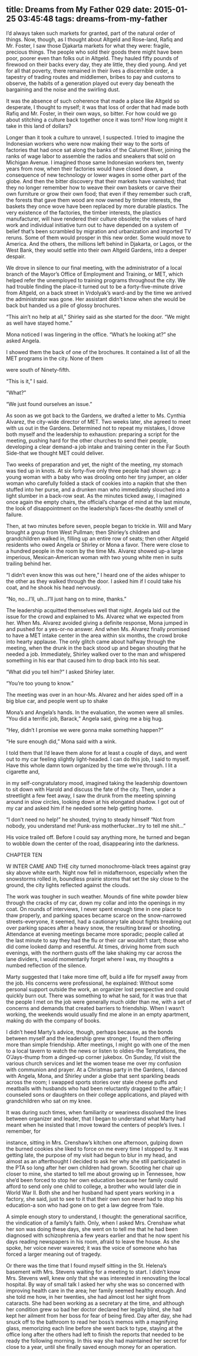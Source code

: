 title: Dreams from My Father 029
date: 2015-01-25 03:45:48
tags: dreams-from-my-father
---

I’d always taken such markets for granted, part of the natural order of things. Now, though, as I thought about Altgeld and Rose-land, Rafiq and Mr. Foster, I saw those Djakarta markets for what they were: fragile, precious things. The people who sold their goods there might have been poor, poorer even than folks out in Altgeld. They hauled fifty pounds of firewood on their backs every day, they ate little, they died young. And yet for all that poverty, there remained in their lives a discernible order, a tapestry of trading routes and middlemen, bribes to pay and customs to observe, the habits of a generation played out every day beneath the bargaining and the noise and the swirling dust.

It was the absence of such coherence that made a place like Altgeld so desperate, I thought to myself; it was that loss of order that had made both Rafiq and Mr. Foster, in their own ways, so bitter. For how could we go about stitching a culture back together once it was torn? How long might it take in this land of dollars?

Longer than it took a culture to unravel, I suspected. I tried to imagine the Indonesian workers who were now making their way to the sorts of factories that had once sat along the banks of the Calumet River, joining the ranks of wage labor to assemble the radios and sneakers that sold on Michigan Avenue. I imagined those same Indonesian workers ten, twenty years from now, when their factories would have closed down, a consequence of new technology or lower wages in some other part of the globe. And then the bitter discovery that their markets have vanished; that they no longer remember how to weave their own baskets or carve their own furniture or grow their own food; that even if they remember such craft, the forests that gave them wood are now owned by timber interests, the baskets they once wove have been replaced by more durable plastics. The very existence of the factories, the timber interests, the plastics manufacturer, will have rendered their culture obsolete; the values of hard work and individual initiative turn out to have depended on a system of belief that’s been scrambled by migration and urbanization and imported TV reruns. Some of them would prosper in this new order. Some would move to America. And the others, the millions left behind in Djakarta, or Lagos, or the West Bank, they would settle into their own Altgeld Gardens, into a deeper despair.

We drove in silence to our final meeting, with the administrator of a local branch of the Mayor’s Office of Employment and Training, or MET, which helped refer the unemployed to training programs throughout the city. We had trouble finding the place-it turned out to be a forty-five-minute drive from Altgeld, on a back street in Vrdolyak’s ward-and by the time we arrived the administrator was gone. Her assistant didn’t know when she would be back but handed us a pile of glossy brochures.

“This ain’t no help at all,” Shirley said as she started for the door. “We might as well have stayed home.”

Mona noticed I was lingering in the office. “What’s he looking at?” she asked Angela.

I showed them the back of one of the brochures. It contained a list of all the MET programs in the city. None of them

were south of Ninety-fifth.

“This is it,” I said.

“What?”

“We just found ourselves an issue.”

As soon as we got back to the Gardens, we drafted a letter to Ms. Cynthia Alvarez, the city-wide director of MET. Two weeks later, she agreed to meet with us out in the Gardens. Determined not to repeat my mistakes, I drove both myself and the leadership to exhaustion: preparing a script for the meeting, pushing hard for the other churches to send their people, developing a clear demand-a job intake and training center in the Far South Side-that we thought MET could deliver.

Two weeks of preparation and yet, the night of the meeting, my stomach was tied up in knots. At six forty-five only three people had shown up: a young woman with a baby who was drooling onto her tiny jumper, an older woman who carefully folded a stack of cookies into a napkin that she then stuffed into her purse, and a drunken man who immediately slouched into a light slumber in a back-row seat. As the minutes ticked away, I imagined once again the empty chairs, the official’s change of mind at the last minute, the look of disappointment on the leadership’s faces-the deathly smell of failure.

Then, at two minutes before seven, people began to trickle in. Will and Mary brought a group from West Pullman; then Shirley’s children and grandchildren walked in, filling up an entire row of seats; then other Altgeld residents who owed Angela or Shirley or Mona a favor. There were close to a hundred people in the room by the time Ms. Alvarez showed up-a large imperious, Mexican-American woman with two young white men in suits trailing behind her.

“I didn’t even know this was out here,” I heard one of the aides whisper to the other as they walked through the door. I asked him if I could take his coat, and he shook his head nervously.

“No, no...I’ll, uh...I’ll just hang on to mine, thanks.”

The leadership acquitted themselves well that night. Angela laid out the issue for the crowd and explained to Ms. Alvarez what we expected from her. When Ms. Alvarez avoided giving a definite response, Mona jumped in and pushed for a yes-or-no answer. And when Ms. Alvarez finally promised to have a MET intake center in the area within six months, the crowd broke into hearty applause. The only glitch came about halfway through the meeting, when the drunk in the back stood up and began shouting that he needed a job. Immediately, Shirley walked over to the man and whispered something in his ear that caused him to drop back into his seat.

“What did you tell him?” I asked Shirley later.

“You’re too young to know.”

The meeting was over in an hour-Ms. Alvarez and her aides sped off in a big blue car, and people went up to shake

Mona’s and Angela’s hands. In the evaluation, the women were all smiles. “You did a terrific job, Barack,” Angela said, giving me a big hug.

“Hey, didn’t I promise we were gonna make something happen?”

“He sure enough did,” Mona said with a wink.

I told them that I’d leave them alone for at least a couple of days, and went out to my car feeling slightly light-headed. I can do this job, I said to myself. Have this whole damn town organized by the time we’re through. I lit a cigarette and,

in my self-congratulatory mood, imagined taking the leadership downtown to sit down with Harold and discuss the fate of the city. Then, under a streetlight a few feet away, I saw the drunk from the meeting spinning around in slow circles, looking down at his elongated shadow. I got out of my car and asked him if he needed some help getting home.

“I don’t need no help!” he shouted, trying to steady himself “Not from nobody, you understand me! Punk-ass motherfucker...try to tell me shit...”

His voice trailed off. Before I could say anything more, he turned and began to wobble down the center of the road, disappearing into the darkness.

CHAPTER TEN

W INTER CAME AND THE city turned monochrome-black trees against gray sky above white earth. Night now fell in midafternoon, especially when the snowstorms rolled in, boundless prairie storms that set the sky close to the ground, the city lights reflected against the clouds.

The work was tougher in such weather. Mounds of fine white powder blew through the cracks of my car, down my collar and into the openings in my coat. On rounds of interviews, I never spent enough time in one place to thaw properly, and parking spaces became scarce on the snow-narrowed streets-everyone, it seemed, had a cautionary tale about fights breaking out over parking spaces after a heavy snow, the resulting brawl or shooting. Attendance at evening meetings became more sporadic; people called at the last minute to say they had the flu or their car wouldn’t start; those who did come looked damp and resentful. At times, driving home from such evenings, with the northern gusts off the lake shaking my car across the lane dividers, I would momentarily forget where I was, my thoughts a numbed reflection of the silence.

Marty suggested that I take more time off, build a life for myself away from the job. His concerns were professional, he explained: Without some personal support outside the work, an organizer lost perspective and could quickly burn out. There was something to what he said, for it was true that the people I met on the job were generally much older than me, with a set of concerns and demands that created barriers to friendship. When I wasn’t working, the weekends would usually find me alone in an empty apartment, making do with the company of books.

I didn’t heed Marty’s advice, though, perhaps because, as the bonds between myself and the leadership grew stronger, I found them offering more than simple friendship. After meetings, I might go with one of the men to a local tavern to watch the news or listen to oldies-the Temptations, the O’Jays-thump from a dinged-up corner jukebox. On Sunday, I’d visit the various church services and let the women tease me over my confusion with communion and prayer. At a Christmas party in the Gardens, I danced with Angela, Mona, and Shirley under a globe that sent sparkling beads across the room; I swapped sports stories over stale cheese puffs and meatballs with husbands who had been reluctantly dragged to the affair; I counseled sons or daughters on their college applications, and played with grandchildren who sat on my knee.

It was during such times, when familiarity or weariness dissolved the lines between organizer and leader, that I began to understand what Marty had meant when he insisted that I move toward the centers of people’s lives. I remember, for

instance, sitting in Mrs. Crenshaw’s kitchen one afternoon, gulping down the burned cookies she liked to force on me every time I stopped by. It was getting late, the purpose of my visit had begun to blur in my head, and almost as an afterthought I decided to ask her why she still participated in the PTA so long after her own children had grown. Scooting her chair up closer to mine, she started to tell me about growing up in Tennessee, how she’d been forced to stop her own education because her family could afford to send only one child to college, a brother who would later die in World War II. Both she and her husband had spent years working in a factory, she said, just to see to it that their own son never had to stop his education-a son who had gone on to get a law degree from Yale.

A simple enough story to understand, I thought: the generational sacrifice, the vindication of a family’s faith. Only, when I asked Mrs. Crenshaw what her son was doing these days, she went on to tell me that he had been diagnosed with schizophrenia a few years earlier and that he now spent his days reading newspapers in his room, afraid to leave the house. As she spoke, her voice never wavered; it was the voice of someone who has forced a larger meaning out of tragedy.

Or there was the time that I found myself sitting in the St. Helena’s basement with Mrs. Stevens waiting for a meeting to start. I didn’t know Mrs. Stevens well, knew only that she was interested in renovating the local hospital. By way of small talk I asked her why she was so concerned with improving health care in the area; her family seemed healthy enough. And she told me how, in her twenties, she had almost lost her sight from cataracts. She had been working as a secretary at the time, and although her condition grew so bad her doctor declared her legally blind, she had kept her ailment from her boss for fear of being fired. Day after day, she had snuck off to the bathroom to read her boss’s memos with a magnifying glass, memorizing each line before she went back to type, staying at the office long after the others had left to finish the reports that needed to be ready the following morning. In this way she had maintained her secret for close to a year, until she finally saved enough money for an operation.

